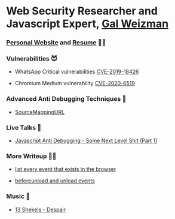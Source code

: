 # Web Security Researcher and Javascript Expert, [Gal Weizman](https://weizman.github.io/website/?resume)

### [Personal Website](https://weizman.github.io/website/) and [Resume](https://weizman.github.io/website/?resume) 👋🏽

### Vulnerabilities 😈

* WhatsApp Critical vulnerabilities [CVE-2019-18426](https://weizman.github.io/website/?WhatsApp-Vulnerability-Disclosure-Read-Permissions-From-The-File-System-(CVE-2019-18426))

* Chromium Medium vulnerability [CVE-2020-6519](https://weizman.github.io/website/?csp-bypass-vul)

### Advanced Anti Debugging Techniques 🚫

* [SourceMappingURL](https://weizman.github.io/website/?javascript-anti-debugging-some-next-level-shit-part-1)

### Live Talks 🎤

* [Javascript Anti Debugging - Some Next Level Shit (Part 1)](https://www.youtube.com/watch?v=KYhgCjfdr-M)

### More Writeup ✍🏽

* [list every event that exists in the browser](https://weizman.github.io/website/?list-every-event-that-exists-in-the-browser)

* [beforeunload and unload events](https://weizman.github.io/website/?beforeunload-and-unload-events)

### Music 🎵

* [13 Shekels - Despair](https://www.youtube.com/watch?v=IXuqv6_3PUU)
